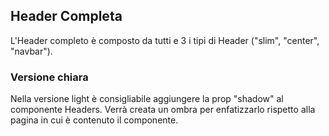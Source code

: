 ## Header Completa

L'Header completo è composto da tutti e 3 i tipi di Header ("slim", "center", "navbar").

### Versione chiara

Nella versione light è consigliabile aggiungere la prop "shadow" al componente Headers.
Verrà creata un ombra per enfatizzarlo rispetto alla pagina in cui è contenuto il componente.
